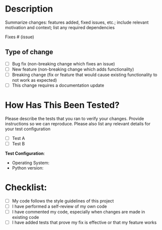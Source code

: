 # Description

Summarize changes: features added, fixed issues, etc.; include relevant motivation and context; list any required dependencies

Fixes # (issue)

## Type of change

- [ ] Bug fix (non-breaking change which fixes an issue)
- [ ] New feature (non-breaking change which adds functionality)
- [ ] Breaking change (fix or feature that would cause existing functionality to not work as expected)
- [ ] This change requires a documentation update

# How Has This Been Tested?

Please describe the tests that you ran to verify your changes. Provide instructions so we can reproduce. Please also list any relevant details for your test configuration

- [ ] Test A
- [ ] Test B

**Test Configuration**:
* Operating System: 
* Python version:

# Checklist:

- [ ] My code follows the style guidelines of this project
- [ ] I have performed a self-review of my own code
- [ ] I have commented my code, especially when changes are made in existing code
- [ ] I have added tests that prove my fix is effective or that my feature works
